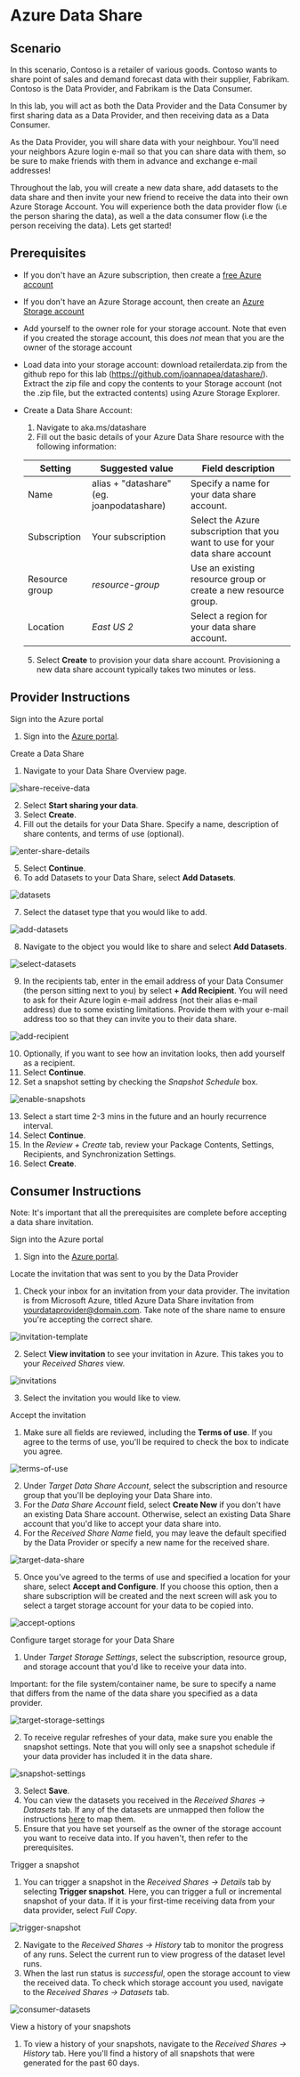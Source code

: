 # Azure Data Share

## Scenario

In this scenario, Contoso is a retailer of various goods. Contoso wants to share point of sales and demand forecast data with their supplier, Fabrikam. Contoso is the Data Provider, and Fabrikam is the Data Consumer. 

In this lab, you will act as both the Data Provider and the Data Consumer by first sharing data as a Data Provider, and then receiving data as a Data Consumer. 

As the Data Provider, you will share data with your neighbour. You'll need your neighbors Azure login e-mail so that you can share data with them, so be sure to make friends with them in advance and exchange e-mail addresses! 

Throughout the lab, you will create a new data share, add datasets to the data share and then invite your new friend to receive the data into their own Azure Storage Account. You will experience both the data provider flow (i.e the person sharing the data), as well a the data consumer flow (i.e the person receiving the data). Lets get started! 

## Prerequisites

* If you don't have an Azure subscription, then create a [free Azure account](https://azure.microsoft.com/en-us/free/)
* If you don't have an Azure Storage account, then create an [Azure Storage account](https://docs.microsoft.com/en-us/azure/storage/blobs/data-lake-storage-quickstart-create-account)
* Add yourself to the owner role for your storage account. Note that even if you created the storage account, this does *not* mean that you are the owner of the storage account
* Load data into your storage account: download retailerdata.zip from the github repo for this lab (https://github.com/joannapea/datashare/). Extract the zip file and copy the contents to your Storage account (not the .zip file, but the extracted contents) using Azure Storage Explorer. 
* Create a Data Share Account:  
    1. Navigate to aka.ms/datashare
    2. Fill out the basic details of your Azure Data Share resource with the following information:

    | **Setting**    | **Suggested value**                      | **Field description**                                                          |
    | -------------- | ---------------------------------------- | ------------------------------------------------------------------------------ |
    | Name           | alias + "datashare" (eg. joanpodatashare)| Specify a name for your data share account.                                    |
    | Subscription   | Your subscription                        | Select the Azure subscription that you want to use for your data share account |
    | Resource group | *resource-group*                         | Use an existing resource group or create a new resource group.                 |
    | Location       | *East US 2*                              | Select a region for your data share account.                                   |

    5. Select **Create** to provision your data share account. Provisioning a new data share account typically takes two minutes or less.

## Provider Instructions

Sign into the Azure portal

1. Sign into the [Azure portal](https://portal.azure.com/#home).

Create a Data Share

1. Navigate to your Data Share Overview page.

![share-receive-data](./images/share-receive-data.png "share-receive-data")

2. Select **Start sharing your data**.
3. Select **Create**.
4. Fill out the details for your Data Share. Specify a name, description of share contents, and terms of use (optional).

![enter-share-details](./images/enter-share-details.png "enter-share-details")

5. Select **Continue**.
6. To add Datasets to your Data Share, select **Add Datasets**.

![datasets](./images/datasets.png "datasets")

7. Select the dataset type that you would like to add.

![add-datasets](./images/add-datasets.png "add-datasets")

8. Navigate to the object you would like to share and select **Add Datasets**.

![select-datasets](./images/select-datasets.png "select-datasets")

9. In the recipients tab, enter in the email address of your Data Consumer (the person sitting next to you) by select **+ Add Recipient**. You will need to ask for their Azure login e-mail address (not their alias e-mail address) due to some existing limitations. Provide them with your e-mail address too so that they can invite you to their data share. 

![add-recipient](./images/add-recipient.png "add-recipient")

10. Optionally, if you want to see how an invitation looks, then add yourself as a recipient.
11. Select **Continue**.
12. Set a snapshot setting by checking the *Snapshot Schedule* box.

![enable-snapshots](./images/enable-snapshots.png "enable-snapshots")

13. Select a start time 2-3 mins in the future and an hourly recurrence interval.
14. Select **Continue**.
15. In the *Review + Create* tab, review your Package Contents, Settings, Recipients, and Synchronization Settings.
16. Select **Create**.

## Consumer Instructions

Note: It's important that all the prerequisites are complete before accepting a data share invitation.

Sign into the Azure portal

1. Sign into the [Azure portal](https://portal.azure.com/#home).

Locate the invitation that was sent to you by the Data Provider

1. Check your inbox for an invitation from your data provider. The invitation is from Microsoft Azure, titled Azure Data Share invitation from <yourdataprovider@domain.com>. Take note of the share name to ensure you're accepting the correct share.

![invitation-template](./images/invitation-template.png "invitation-template")

2. Select **View invitation** to see your invitation in Azure. This takes you to your *Received Shares* view.

![invitations](./images/invitations.png "invitations")

3. Select the invitation you would like to view.

Accept the invitation

1. Make sure all fields are reviewed, including the **Terms of use**. If you agree to the terms of use, you'll be required to check the box to indicate you agree.

![terms-of-use](./images/terms-of-use.png "terms-of-use")

2. Under *Target Data Share Account*, select the subscription and resource group that you'll be deploying your Data Share into.
3. For the *Data Share Account* field, select **Create New** if you don't have an existing Data Share account. Otherwise, select an existing Data Share account that you'd like to accept your data share into.
4. For the *Received Share Name* field, you may leave the default specified by the Data Provider or specify a new name for the received share.

![target-data-share](./images/target-data-share.png "target-data-share")

5. Once you've agreed to the terms of use and specified a location for your share, select **Accept and Configure**. If you choose this option, then a share subscription will be created and the next screen will ask you to select a target storage account for your data to be copied into.

![accept-options](./images/accept-options.png "accept-options")

Configure target storage for your Data Share

1. Under *Target Storage Settings*, select the subscription, resource group, and storage account that you'd like to receive your data into.

Important: for the file system/container name, be sure to specify a name that differs from the name of the data share you specified as a data provider. 

![target-storage-settings](./images/target-storage-settings.png "target-storage-settings")

2. To receive regular refreshes of your data, make sure you enable the snapshot settings. Note that you will only see a snapshot schedule if your data provider has included it in the data share.

![snapshot-settings](./images/snapshot-settings.png "snapshot-settings")

3. Select **Save**.
4. You can view the datasets you received in the *Received Shares -> Datasets* tab. If any of the datasets are unmapped then follow the instructions [here](https://docs.microsoft.com/en-us/azure/data-share/how-to-configure-mapping) to map them.
5. Ensure that you have set yourself as the owner of the storage account you want to receive data into. If you haven't, then refer to the prerequisites.

Trigger a snapshot

1. You can trigger a snapshot in the *Received Shares -> Details* tab by selecting **Trigger snapshot**. Here, you can trigger a full or incremental snapshot of your data. If it is your first-time receiving data from your data provider, select *Full Copy*.

![trigger-snapshot](./images/trigger-snapshot.png "trigger-snapshot")

2. Navigate to the *Received Shares -> History* tab to monitor the progress of any runs. Select the current run to view progress of the dataset level runs.
3. When the last run status is *successful*, open the storage account to view the received data. To check which storage account you used, navigate to the *Received Shares -> Datasets* tab.

![consumer-datasets](./images/consumer-datasets.png "consumer-datasets")

View a history of your snapshots

1. To view a history of your snapshots, navigate to the *Received Shares -> History* tab. Here you'll find a history of all snapshots that were generated for the past 60 days.
